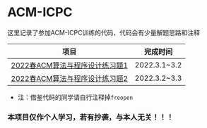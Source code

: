 # ACM-ICPC
 这里记录了参加ACM-ICPC训练的代码，代码会有少量解题思路和注释

|                             项目                             |   完成时间   |
| :----------------------------------------------------------: | :----------: |
| [2022春ACM算法与程序设计练习题1](https://github.com/LRL52/ACM-ICPC/tree/master/2022春ACM算法与程序设计练习题1) | 2022.3.1~3.2 |
| [2022春ACM算法与程序设计练习题2](https://github.com/LRL52/ACM-ICPC/tree/master/2022春ACM算法与程序设计练习题2) | 2022.3.2~3.3 |

- 注：借鉴代码的同学请自行注释掉`freopen`

### 本项目仅作个人学习，若有抄袭，与本人无关！！！

